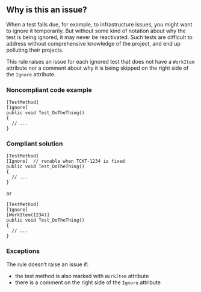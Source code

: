 ## Why is this an issue?
 
When a test fails due, for example, to infrastructure issues, you might want to ignore it temporarily. But without some kind of notation about why the test is being ignored, it may never be reactivated. Such tests are difficult to address without comprehensive knowledge of the project, and end up polluting their projects.
 
This rule raises an issue for each ignored test that does not have a `WorkItem` attribute nor a comment about why it is being skipped on the right side of the `Ignore` attribute.
 
### Noncompliant code example

    [TestMethod]
    [Ignore]
    public void Test_DoTheThing()
    {
      // ...
    }

### Compliant solution

    [TestMethod]
    [Ignore]  // renable when TCKT-1234 is fixed
    public void Test_DoTheThing()
    {
      // ...
    }

or

    [TestMethod]
    [Ignore]
    [WorkItem(1234)]
    public void Test_DoTheThing()
    {
      // ...
    }

### Exceptions
 
The rule doesn’t raise an issue if:
 
- the test method is also marked with `WorkItem` attribute
- there is a comment on the right side of the `Ignore` attribute